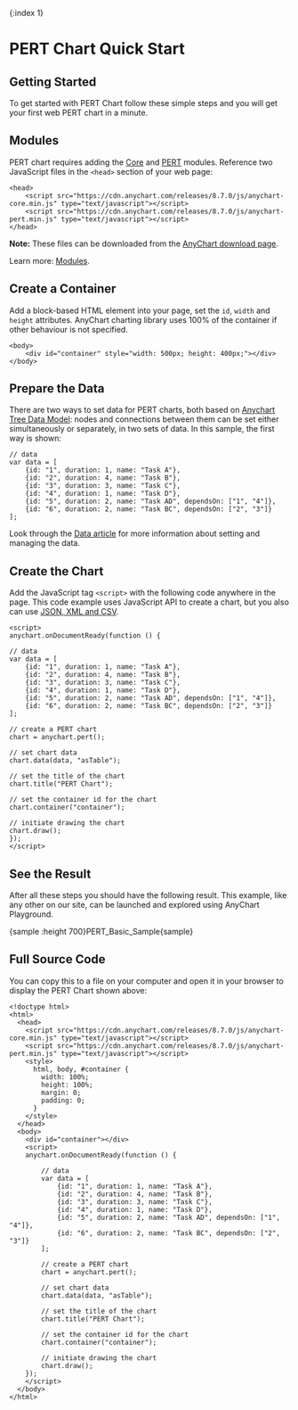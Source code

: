 {:index 1}
# PERT Chart Quick Start

## Getting Started

To get started with PERT Chart follow these simple steps and you will get your first web PERT chart in a minute.

## Modules

PERT chart requires adding the [Core](../Quick_Start/Modules#core) and [PERT](../Quick_Start/Modules#pert) modules. Reference two JavaScript files in the `<head>` section of your web page: 

```
<head>
    <script src="https://cdn.anychart.com/releases/8.7.0/js/anychart-core.min.js" type="text/javascript"></script>
    <script src="https://cdn.anychart.com/releases/8.7.0/js/anychart-pert.min.js" type="text/javascript"></script>
</head>
```

**Note:** These files can be downloaded from the [AnyChart download page](../Quick_Start/Downloading_AnyChart). 

Learn more: [Modules](../Quick_Start/Modules).

## Create a Container

Add a block-based HTML element into your page, set the `id`, `width` and `height` attributes. AnyChart charting library uses 100% of the container if other behaviour is not specified. 

```
<body>
    <div id="container" style="width: 500px; height: 400px;"></div>
</body>
```

## Prepare the Data

There are two ways to set data for PERT charts, both based on [Anychart Tree Data Model](../Working_with_Data/Tree_Data_Model): nodes and connections between them can be set either simultaneously or separately, in two sets of data. In this sample, the first way is shown:

```
// data
var data = [
    {id: "1", duration: 1, name: "Task A"},
    {id: "2", duration: 4, name: "Task B"},
    {id: "3", duration: 3, name: "Task C"},
    {id: "4", duration: 1, name: "Task D"},
    {id: "5", duration: 2, name: "Task AD", dependsOn: ["1", "4"]},
    {id: "6", duration: 2, name: "Task BC", dependsOn: ["2", "3"]}
];
```

Look through the [Data article](Data) for more information about setting and managing the data.

## Create the Chart

Add the JavaScript tag `<script>` with the following code anywhere in the  page. 
This code example uses JavaScript API to create a chart, but you also can use [JSON, XML and CSV](../Working_with_Data/Supported_Data_Formats). 

```
<script>
anychart.onDocumentReady(function () {
	   
// data
var data = [
	{id: "1", duration: 1, name: "Task A"},
	{id: "2", duration: 4, name: "Task B"},
	{id: "3", duration: 3, name: "Task C"},
	{id: "4", duration: 1, name: "Task D"},
	{id: "5", duration: 2, name: "Task AD", dependsOn: ["1", "4"]},
	{id: "6", duration: 2, name: "Task BC", dependsOn: ["2", "3"]}
];

// create a PERT chart
chart = anychart.pert();

// set chart data
chart.data(data, "asTable");

// set the title of the chart
chart.title("PERT Chart");

// set the container id for the chart
chart.container("container");

// initiate drawing the chart
chart.draw();
});
</script>
```

## See the Result

After all these steps you should have the following result. This example, like any other on our site, can be launched and explored using AnyChart Playground.

{sample :height 700}PERT\_Basic\_Sample{sample}

## Full Source Code

You can copy this to a file on your computer and open it in your browser to display the PERT Chart shown above:

```
<!doctype html>
<html>
  <head>
    <script src="https://cdn.anychart.com/releases/8.7.0/js/anychart-core.min.js" type="text/javascript"></script>
    <script src="https://cdn.anychart.com/releases/8.7.0/js/anychart-pert.min.js" type="text/javascript"></script>
    <style>
      html, body, #container {
        width: 100%;
        height: 100%;
        margin: 0;
        padding: 0;
      }
    </style>
  </head>
  <body>
    <div id="container"></div>
    <script>
	anychart.onDocumentReady(function () {
		   
		// data
		var data = [
		    {id: "1", duration: 1, name: "Task A"},
		    {id: "2", duration: 4, name: "Task B"},
		    {id: "3", duration: 3, name: "Task C"},
		    {id: "4", duration: 1, name: "Task D"},
		    {id: "5", duration: 2, name: "Task AD", dependsOn: ["1", "4"]},
		    {id: "6", duration: 2, name: "Task BC", dependsOn: ["2", "3"]}
		];

		// create a PERT chart
		chart = anychart.pert();

		// set chart data
		chart.data(data, "asTable");

		// set the title of the chart
		chart.title("PERT Chart");

		// set the container id for the chart
		chart.container("container");

		// initiate drawing the chart
		chart.draw();
	});
    </script>
  </body>
</html>
```